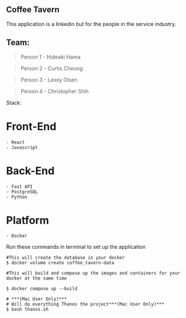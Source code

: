 ## Coffee Tavern

This application is a linkedin but for the people in the service industry.

## Team:
>Person 1 - Hideaki Hama

>Person 2 - Curtis Cheung

>Person 3 - Lexey Olsen

>Person 4 - Christopher Shih

Stack:

# Front-End
    - React
    - Javascript

# Back-End
    - Fast API
    - PostgreSQL
    - Python

# Platform
    - Docker



Run these commands in terminal to set up the application

```shell
#This will create the database in your docker 
$ docker volume create coffee_tavern-data    
```
```shell
#This will build and compose up the images and containers for your docker at the same time 

$ docker compose up --build 
```                

```shell
# ***(Mac User Only)*** 
# Will do everything Thanos the project***(Mac User Only)***
$ bash thanos.sh 
```


